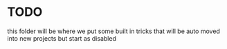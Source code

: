 
# TODO

this folder will be where we put some built in tricks that will be auto moved into new projects but start as disabled
